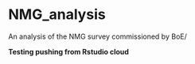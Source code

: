 # NMG_analysis
An analysis of the NMG survey commissioned by BoE/


**Testing pushing from Rstudio cloud**
